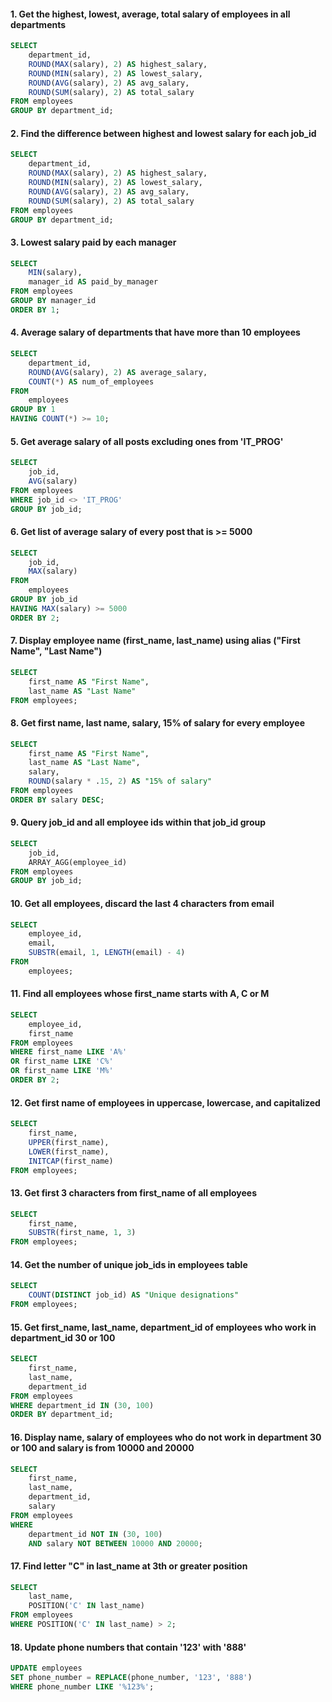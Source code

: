 #### 1. Get the highest, lowest, average, total salary of employees in all departments
```sql
SELECT 
	department_id,
	ROUND(MAX(salary), 2) AS highest_salary,
	ROUND(MIN(salary), 2) AS lowest_salary,
	ROUND(AVG(salary), 2) AS avg_salary,
	ROUND(SUM(salary), 2) AS total_salary
FROM employees
GROUP BY department_id;
```

#### 2. Find the difference between highest and lowest salary for each job_id
```sql
SELECT 
	department_id,
	ROUND(MAX(salary), 2) AS highest_salary,
	ROUND(MIN(salary), 2) AS lowest_salary,
	ROUND(AVG(salary), 2) AS avg_salary,
	ROUND(SUM(salary), 2) AS total_salary
FROM employees
GROUP BY department_id;
```

#### 3. Lowest salary paid by each manager
```sql
SELECT
	MIN(salary),
	manager_id AS paid_by_manager
FROM employees
GROUP BY manager_id
ORDER BY 1;
```

#### 4. Average salary of departments that have more than 10 employees
```sql
SELECT
	department_id,
	ROUND(AVG(salary), 2) AS average_salary,
	COUNT(*) AS num_of_employees
FROM
	employees
GROUP BY 1
HAVING COUNT(*) >= 10;
```

#### 5. Get average salary of all posts excluding ones from 'IT_PROG'
```sql
SELECT
	job_id,
	AVG(salary)
FROM employees
WHERE job_id <> 'IT_PROG'
GROUP BY job_id;
```

#### 6. Get list of average salary of every post that is >= 5000
```sql
SELECT
	job_id,
	MAX(salary)
FROM
	employees
GROUP BY job_id
HAVING MAX(salary) >= 5000
ORDER BY 2;
```

#### 7. Display employee name (first_name, last_name) using alias ("First Name", "Last Name")
```sql
SELECT
	first_name AS "First Name",
	last_name AS "Last Name"
FROM employees;
```

#### 8. Get first name, last name, salary, 15% of salary for every employee
```sql
SELECT
	first_name AS "First Name",
	last_name AS "Last Name",
	salary,
	ROUND(salary * .15, 2) AS "15% of salary"
FROM employees
ORDER BY salary DESC;
```

#### 9. Query job_id and all employee ids within that job_id group
```sql
SELECT
	job_id,
	ARRAY_AGG(employee_id)
FROM employees
GROUP BY job_id;
```

#### 10. Get all employees, discard the last 4 characters from email
```sql
SELECT
	employee_id,
	email,
	SUBSTR(email, 1, LENGTH(email) - 4)
FROM
	employees;
```

#### 11. Find all employees whose first_name starts with A, C or M
```sql
SELECT
	employee_id,
	first_name
FROM employees
WHERE first_name LIKE 'A%'
OR first_name LIKE 'C%'
OR first_name LIKE 'M%'
ORDER BY 2;
```

#### 12. Get first name of employees in uppercase, lowercase, and capitalized
```sql
SELECT
	first_name,
	UPPER(first_name),
	LOWER(first_name),
	INITCAP(first_name)
FROM employees;
```

#### 13. Get first 3 characters from first_name of all employees
```sql
SELECT
	first_name,
	SUBSTR(first_name, 1, 3)
FROM employees;
```

#### 14.  Get the number of unique job_ids in employees table
```sql
SELECT
	COUNT(DISTINCT job_id) AS "Unique designations"
FROM employees;
```

#### 15. Get first_name, last_name, department_id of employees who work in department_id 30 or 100
```sql
SELECT
	first_name,
	last_name,
	department_id
FROM employees
WHERE department_id IN (30, 100)
ORDER BY department_id;
```

#### 16. Display name, salary of employees who do not work in department 30 or 100 and salary is from 10000 and 20000
```sql
SELECT
	first_name,
	last_name,
	department_id,
	salary
FROM employees
WHERE 
	department_id NOT IN (30, 100)
	AND salary NOT BETWEEN 10000 AND 20000;
```

#### 17. Find letter "C" in last_name at 3th or greater position
```sql
SELECT
	last_name,
	POSITION('C' IN last_name)
FROM employees
WHERE POSITION('C' IN last_name) > 2;
```

#### 18. Update phone numbers that contain '123' with '888'
```sql
UPDATE employees
SET phone_number = REPLACE(phone_number, '123', '888')
WHERE phone_number LIKE '%123%';
```
